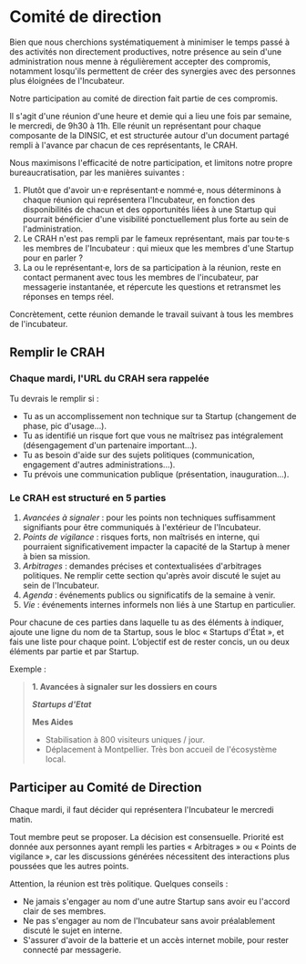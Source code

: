 Comité de direction
===================

Bien que nous cherchions systématiquement à minimiser le temps passé à des activités non directement productives, notre présence au sein d'une administration nous menne à régulièrement accepter des compromis, notamment losqu'ils permettent de créer des synergies avec des personnes plus éloignées de l'Incubateur.

Notre participation au comité de direction fait partie de ces compromis.

Il s'agit d'une réunion d'une heure et demie qui a lieu une fois par semaine, le mercredi, de 9h30 à 11h. Elle réunit un représentant pour chaque composante de la DINSIC, et est structurée autour d'un document partagé rempli à l'avance par chacun de ces représentants, le CRAH.

Nous maximisons l'efficacité de notre participation, et limitons notre propre bureaucratisation, par les manières suivantes :

1. Plutôt que d'avoir un·e représentant·e nommé·e, nous déterminons à chaque réunion qui représentera l'Incubateur, en fonction des disponibilités de chacun et des opportunités liées à une Startup qui pourrait bénéficier d'une visibilité ponctuellement plus forte au sein de l'administration.
2. Le CRAH n'est pas rempli par le fameux représentant, mais par tou·te·s les membres de l'Incubateur : qui mieux que les membres d'une Startup pour en parler ?
3. La ou le représentant·e, lors de sa participation à la réunion, reste en contact permanent avec tous les membres de l'incubateur, par messagerie instantanée, et répercute les questions et retransmet les réponses en temps réel.

Concrètement, cette réunion demande le travail suivant à tous les membres de l'incubateur.


## Remplir le CRAH

### Chaque mardi, l'URL du CRAH sera rappelée

Tu devrais le remplir si :

- Tu as un accomplissement non technique sur ta Startup (changement de phase, pic d'usage…).
- Tu as identifié un risque fort que vous ne maîtrisez pas intégralement (désengagement d'un partenaire important…).
- Tu as besoin d'aide sur des sujets politiques (communication, engagement d'autres administrations…).
- Tu prévois une communication publique (présentation, inauguration…).

### Le CRAH est structuré en 5 parties

1. _Avancées à signaler_ : pour les points non techniques suffisamment signifiants pour être communiqués à l'extérieur de l'Incubateur.
2. _Points de vigilance_ : risques forts, non maîtrisés en interne, qui pourraient significativement impacter la capacité de la Startup à mener à bien sa mission.
3. _Arbitrages_ : demandes précises et contextualisées d'arbitrages politiques. Ne remplir cette section qu'après avoir discuté le sujet au sein de l'Incubateur.
4. _Agenda_ : événements publics ou significatifs de la semaine à venir.
5. _Vie_ : événements internes informels non liés à une Startup en particulier.

Pour chacune de ces parties dans laquelle tu as des éléments à indiquer, ajoute une ligne du nom de ta Startup, sous le bloc « Startups d'État », et fais une liste pour chaque point. L’objectif est de rester concis, un ou deux éléments par partie et par Startup.

Exemple :

> **1. Avancées à signaler sur les dossiers en cours**
>
> **_Startups d'Etat_**
>
> **Mes Aides**
> - Stabilisation à 800 visiteurs uniques / jour.
> - Déplacement à Montpellier. Très bon accueil de l'écosystème local.


## Participer au Comité de Direction

Chaque mardi, il faut décider qui représentera l'Incubateur le mercredi matin.

Tout membre peut se proposer. La décision est consensuelle. Priorité est donnée aux personnes ayant rempli les parties « Arbitrages » ou « Points de vigilance », car les discussions générées nécessitent des interactions plus poussées que les autres points.

Attention, la réunion est très politique. Quelques conseils :

- Ne jamais s'engager au nom d'une autre Startup sans avoir eu l'accord clair de ses membres.
- Ne pas s'engager au nom de l'Incubateur sans avoir préalablement discuté le sujet en interne.
- S'assurer d'avoir de la batterie et un accès internet mobile, pour rester connecté par messagerie.
